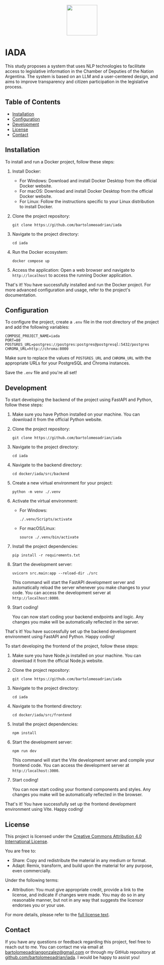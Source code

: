 <p align="center">
  <img src="https://app.hcdn.gob.ar/assets/img/logo-hcdn.png" height="100px"/>
</p>

# IADA

This study proposes a system that uses NLP technologies to facilitate access to legislative information in the Chamber of Deputies of the Nation Argentina. The system is based on an LLM and a user-centered design, and aims to improve transparency and citizen participation in the legislative process.

## Table of Contents

- [Installation](#installation)
- [Configuration](#configuration)
- [Development](#development)
- [License](#license)
- [Contact](#contact)

## Installation

To install and run a Docker project, follow these steps:

1. Install Docker:

   - For Windows: Download and install Docker Desktop from the official Docker website.
   - For macOS: Download and install Docker Desktop from the official Docker website.
   - For Linux: Follow the instructions specific to your Linux distribution to install Docker.

2. Clone the project repository:

   ```
   git clone https://github.com/bartolomeoadrian/iada
   ```

3. Navigate to the project directory:

   ```
   cd iada
   ```

4. Run the Docker ecosystem:

   ```
   docker compose up
   ```

5. Access the application:
   Open a web browser and navigate to `http://localhost` to access the running Docker application.

That's it! You have successfully installed and run the Docker project. For more advanced configuration and usage, refer to the project's documentation.

## Configuration

To configure the project, create a `.env` file in the root directory of the project and add the following variables:

```
COMPOSE_PROJECT_NAME=iada
PORT=80
POSTGRES_URL=postgres://postgres:postgres@postgresql:5432/postgres
CHROMA_URL=http://chroma:8000
```

Make sure to replace the values of `POSTGRES_URL` and `CHROMA_URL` with the appropriate URLs for your PostgreSQL and Chroma instances.

Save the `.env` file and you're all set!

## Development

To start developing the backend of the project using FastAPI and Python, follow these steps:

1. Make sure you have Python installed on your machine. You can download it from the official Python website.

2. Clone the project repository:

   ```
   git clone https://github.com/bartolomeoadrian/iada
   ```

3. Navigate to the project directory:

   ```
   cd iada
   ```

4. Navigate to the backend directory:

   ```
   cd docker/iada/src/backend
   ```

5. Create a new virtual environment for your project:

   ```shell
   python -m venv ./.venv
   ```

6. Activate the virtual environment:

   - For Windows:

     ```shell
     ./.venv/Scripts/activate
     ```

   - For macOS/Linux:

     ```shell
     source ./.venv/bin/activate
     ```

7. Install the project dependencies:

   ```shell
   pip install -r requirements.txt
   ```

8. Start the development server:

   ```shell
   uvicorn src.main:app --reload-dir ./src
   ```

   This command will start the FastAPI development server and automatically reload the server whenever you make changes to your code. You can access the development server at `http://localhost:8000`.

9. Start coding!

   You can now start coding your backend endpoints and logic. Any changes you make will be automatically reflected in the server.

That's it! You have successfully set up the backend development environment using FastAPI and Python. Happy coding!

To start developing the frontend of the project, follow these steps:

1. Make sure you have Node.js installed on your machine. You can download it from the official Node.js website.

2. Clone the project repository:

   ```
   git clone https://github.com/bartolomeoadrian/iada
   ```

3. Navigate to the project directory:

   ```
   cd iada
   ```

4. Navigate to the frontend directory:

   ```
   cd docker/iada/src/frontend
   ```

5. Install the project dependencies:

   ```
   npm install
   ```

6. Start the development server:

   ```
   npm run dev
   ```

   This command will start the Vite development server and compile your frontend code. You can access the development server at `http://localhost:3000`.

7. Start coding!

   You can now start coding your frontend components and styles. Any changes you make will be automatically reflected in the browser.

That's it! You have successfully set up the frontend development environment using Vite. Happy coding!

## License

This project is licensed under the [Creative Commons Attribution 4.0 International License](https://creativecommons.org/licenses/by/4.0/).

You are free to:

- Share: Copy and redistribute the material in any medium or format.
- Adapt: Remix, transform, and build upon the material for any purpose, even commercially.

Under the following terms:

- Attribution: You must give appropriate credit, provide a link to the license, and indicate if changes were made. You may do so in any reasonable manner, but not in any way that suggests the licensor endorses you or your use.

For more details, please refer to the [full license text](https://creativecommons.org/licenses/by/4.0/legalcode).

## Contact

If you have any questions or feedback regarding this project, feel free to reach out to me. You can contact me via email at [bartolomeoadriangonzalez@gmail.com](mailto:bartolomeoadriangonzalez@gmail.com) or through my GitHub repository at [github.com/bartolomeoadrian/iada](github.com/bartolomeoadrian/iada). I would be happy to assist you!

